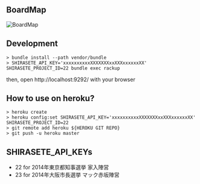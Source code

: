BoardMap
---------

![BoardMap](https://f.cloud.github.com/assets/72997/2061916/75b7c09c-8c72-11e3-9602-2089755939e7.png)

Development
--------------------

```
> bundle install --path vendor/bundle
> SHIRASETE_API_KEY='xxxxxxxxxxXXXXXXXxxXXXxxxxxxXX' SHIRASETE_PROJECT_ID=22 bundle exec rackup
```

then, open http://localhost:9292/ with your browser


How to use on heroku?
---------------------

```
> heroku create
> heroku config:set SHIRASETE_API_KEY='xxxxxxxxxxXXXXXXXxxXXXxxxxxxXX' SHIRASETE_PROJECT_ID=22
> git remote add heroku ${HEROKU GIT REPO}
> git push -u heroku master
```

SHIRASETE_API_KEYs
---------------------

* 22 for 2014年東京都知事選挙 家入陣営
* 23 for 2014年大阪市長選挙 マック赤坂陣営

